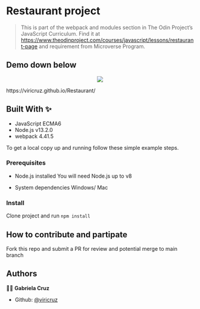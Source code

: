 # Restaurant project


> This is part of the webpack and modules section in The Odin Project’s JavaScript Curriculum. Find it at https://www.theodinproject.com/courses/javascript/lessons/restaurant-page and requirement from Microverse Program.


## Demo down below
<p align="center">
  <img src="https://media.giphy.com/media/YMw9IbVO7kEThCQvJj/giphy.gif">
</p>
<p>https://viricruz.github.io/Restaurant/</p>

## Built With ✨

- JavaScript ECMA6
- Node.js v13.2.0
- webpack 4.41.5

To get a local copy up and running follow these simple example steps.

### Prerequisites
* Node.js installed
You will need Node.js up to v8

* System dependencies
Windows/ Mac


### Install
Clone project and run
`npm install`

## How to contribute and partipate
Fork this repo and submit a PR for review and potential merge to main branch


## Authors

👨‍💻 **Gabriela Cruz**

- Github: [@viricruz](https://github.com/viricruz)
